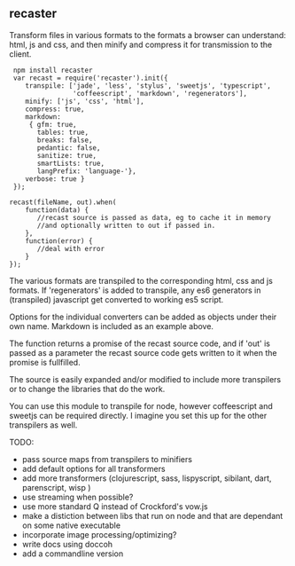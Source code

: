 recaster
----------

Transform files in various formats to the formats a browser can
understand: html, js and css, and then minify and compress it for
transmission to the client.

	 npm install recaster
	 var recast = require('recaster').init({
		transpile: ['jade', 'less', 'stylus', 'sweetjs', 'typescript', 
					'coffeescript', 'markdown', 'regenerators'],
		minify: ['js', 'css', 'html'],
		compress: true,
		markdown: 
		 { gfm: true,
		   tables: true,
		   breaks: false,
		   pedantic: false,
		   sanitize: true,
		   smartLists: true,
		   langPrefix: 'language-'},
		verbose: true }
     });

    recast(fileName, out).when(
		function(data) {
		   //recast source is passed as data, eg to cache it in memory 
		   //and optionally written to out if passed in.
		},
		function(error) {
		   //deal with error
		}
    });
	
The various formats are transpiled to the corresponding html, css and
js formats. If 'regenerators' is added to transpile, any es6 generators
in (transpiled) javascript get converted to working es5 script.

Options for the individual converters can be added as objects under
their own name. Markdown is included as an example above.

The function returns a promise of the recast source code, and if 'out'
is passed as a parameter the recast source code gets written to it
when the promise is fullfilled.

The source is easily expanded and/or modified to include more
transpilers or to change the libraries that do the work.

You can use this module to transpile for node, however coffeescript
and sweetjs can be required directly. I imagine you set this up for
the other transpilers as well.

TODO:

* pass source maps from transpilers to minifiers
* add default options for all transformers
* add more transformers (clojurescript, sass, lispyscript, sibilant,
   dart, parenscript, wisp )
* use streaming when possible?
* use more standard Q instead of Crockford's vow.js
* make a distiction between libs that run on node and that are
  dependant on some native executable
* incorporate image processing/optimizing? 
* write docs using doccoh
* add a commandline version
